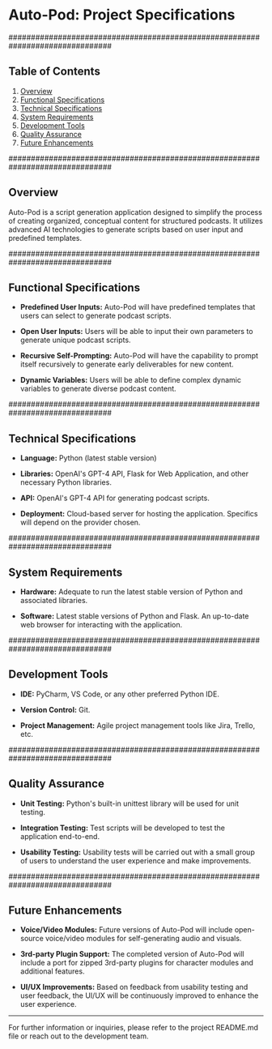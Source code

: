 # Auto-Pod: Project Specifications

###############################################################################

## Table of Contents

1. [Overview](#overview)
2. [Functional Specifications](#functional-specifications)
3. [Technical Specifications](#technical-specifications)
4. [System Requirements](#system-requirements)
5. [Development Tools](#development-tools)
6. [Quality Assurance](#quality-assurance)
7. [Future Enhancements](#future-enhancements)

###############################################################################

## Overview

Auto-Pod is a script generation application designed to simplify the process of creating organized, conceptual content for structured podcasts. It utilizes advanced AI technologies to generate scripts based on user input and predefined templates.

###############################################################################

## Functional Specifications

- **Predefined User Inputs:** Auto-Pod will have predefined templates that users can select to generate podcast scripts.

- **Open User Inputs:** Users will be able to input their own parameters to generate unique podcast scripts.

- **Recursive Self-Prompting:** Auto-Pod will have the capability to prompt itself recursively to generate early deliverables for new content.

- **Dynamic Variables:** Users will be able to define complex dynamic variables to generate diverse podcast content.

###############################################################################

## Technical Specifications

- **Language:** Python (latest stable version)

- **Libraries:** OpenAI's GPT-4 API, Flask for Web Application, and other necessary Python libraries.

- **API:** OpenAI's GPT-4 API for generating podcast scripts.

- **Deployment:** Cloud-based server for hosting the application. Specifics will depend on the provider chosen.

###############################################################################

## System Requirements

- **Hardware:** Adequate to run the latest stable version of Python and associated libraries.

- **Software:** Latest stable versions of Python and Flask. An up-to-date web browser for interacting with the application.

###############################################################################

## Development Tools

- **IDE:** PyCharm, VS Code, or any other preferred Python IDE.

- **Version Control:** Git.

- **Project Management:** Agile project management tools like Jira, Trello, etc.

###############################################################################

## Quality Assurance

- **Unit Testing:** Python's built-in unittest library will be used for unit testing.

- **Integration Testing:** Test scripts will be developed to test the application end-to-end.

- **Usability Testing:** Usability tests will be carried out with a small group of users to understand the user experience and make improvements.

###############################################################################

## Future Enhancements

- **Voice/Video Modules:** Future versions of Auto-Pod will include open-source voice/video modules for self-generating audio and visuals.

- **3rd-party Plugin Support:** The completed version of Auto-Pod will include a port for zipped 3rd-party plugins for character modules and additional features.

- **UI/UX Improvements:** Based on feedback from usability testing and user feedback, the UI/UX will be continuously improved to enhance the user experience.
  
---
For further information or inquiries, please refer to the project README.md file or reach out to the development team.
